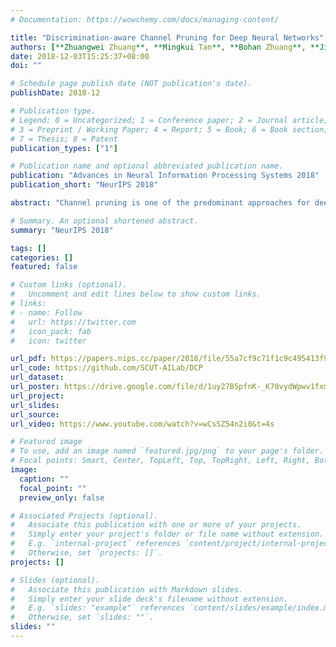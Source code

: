 ```yaml
---
# Documentation: https://wowchemy.com/docs/managing-content/

title: "Discrimination-aware Channel Pruning for Deep Neural Networks"
authors: [**Zhuangwei Zhuang**, **Mingkui Tan**, **Bohan Zhuang**, **Jing Liu**, Yong Guo, Qingyao Wu, Junzhou Huang, Jinhui Zhu]
date: 2018-12-03T15:25:37+08:00
doi: ""

# Schedule page publish date (NOT publication's date).
publishDate: 2018-12

# Publication type.
# Legend: 0 = Uncategorized; 1 = Conference paper; 2 = Journal article;
# 3 = Preprint / Working Paper; 4 = Report; 5 = Book; 6 = Book section;
# 7 = Thesis; 8 = Patent
publication_types: ["1"]

# Publication name and optional abbreviated publication name.
publication: "Advances in Neural Information Processing Systems 2018"
publication_short: "NeurIPS 2018"

abstract: "Channel pruning is one of the predominant approaches for deep model compression. Existing pruning methods either train from scratch with sparsity constraints on channels, or minimize the reconstruction error between the pre-trained feature maps and the compressed ones. Both strategies suffer from some limitations: the former kind is computationally expensive and difficult to converge, whilst the latter kind optimizes the reconstruction error but ignores the discriminative power of channels. To overcome these drawbacks, we investigate a simple-yet-effective method, called discrimination-aware channel pruning, to choose those channels that really contribute to discriminative power. To this end, we introduce additional losses into the network to increase the discriminative power of intermediate layers and then select the most discriminative channels for each layer by considering the additional loss and the reconstruction error. Last, we propose a greedy algorithm to conduct channel selection and parameter optimization in an iterative way. Extensive experiments demonstrate the effectiveness of our method. For example, on ILSVRC-12, our pruned ResNet-50 with 30% reduction of channels even outperforms the original model by 0.39% in top-1 accuracy."

# Summary. An optional shortened abstract.
summary: "NeurIPS 2018"

tags: []
categories: []
featured: false

# Custom links (optional).
#   Uncomment and edit lines below to show custom links.
# links:
# - name: Follow
#   url: https://twitter.com
#   icon_pack: fab
#   icon: twitter

url_pdf: https://papers.nips.cc/paper/2018/file/55a7cf9c71f1c9c495413f934dd1a158-Paper.pdf
url_code: https://github.com/SCUT-AILab/DCP
url_dataset:
url_poster: https://drive.google.com/file/d/1uy27B5pfnK-_K70vydWpwv1fxmhITNMx/view?usp=sharing
url_project:
url_slides:
url_source:
url_video: https://www.youtube.com/watch?v=wCsSZ54n2i0&t=4s

# Featured image
# To use, add an image named `featured.jpg/png` to your page's folder. 
# Focal points: Smart, Center, TopLeft, Top, TopRight, Left, Right, BottomLeft, Bottom, BottomRight.
image:
  caption: ""
  focal_point: ""
  preview_only: false

# Associated Projects (optional).
#   Associate this publication with one or more of your projects.
#   Simply enter your project's folder or file name without extension.
#   E.g. `internal-project` references `content/project/internal-project/index.md`.
#   Otherwise, set `projects: []`.
projects: []

# Slides (optional).
#   Associate this publication with Markdown slides.
#   Simply enter your slide deck's filename without extension.
#   E.g. `slides: "example"` references `content/slides/example/index.md`.
#   Otherwise, set `slides: ""`.
slides: ""
---
```

